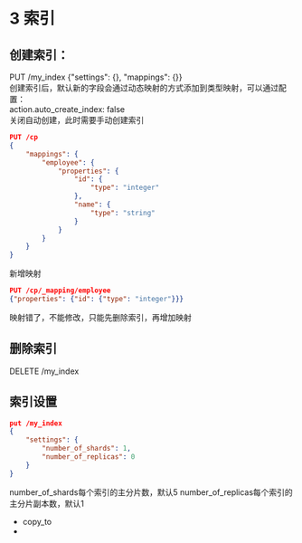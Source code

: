 # 3 索引
## 创建索引：
PUT /my_index {"settings": {}, "mappings": {}}  
创建索引后，默认新的字段会通过动态映射的方式添加到类型映射，可以通过配置：  
action.auto_create_index: false  
关闭自动创建，此时需要手动创建索引
```json
PUT /cp
{
    "mappings": {
        "employee": {
            "properties": {
                "id": {
                    "type": "integer"
                },
                "name": {
                    "type": "string"
                }
            }
        }
    }
}
```
新增映射
```json
PUT /cp/_mapping/employee
{"properties": {"id": {"type": "integer"}}}
```
映射错了，不能修改，只能先删除索引，再增加映射
## 删除索引
DELETE /my_index
## 索引设置
```json
put /my_index 
{
    "settings": {
        "number_of_shards": 1,
        "number_of_replicas": 0
    }
}
```
number_of_shards每个索引的主分片数，默认5
number_of_replicas每个索引的主分片副本数，默认1

- copy_to
- 